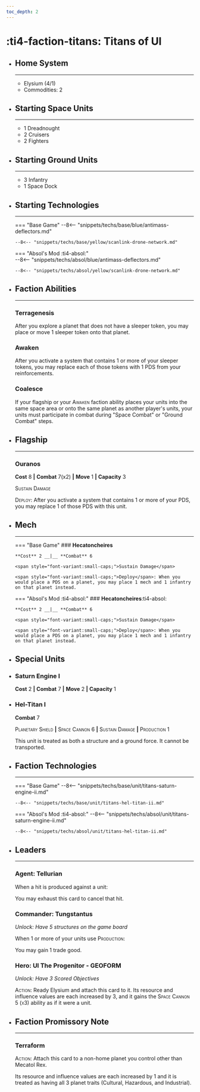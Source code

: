 ```yaml
---
toc_depth: 2
---
```


# :ti4-faction-titans: Titans of Ul

<div class="grid cards" markdown>

-   ## __Home System__

    ---

    * Elysium (4/1)
    * Commodities: 2

</div>

<div class="grid cards" markdown>

-   ## __Starting Space Units__

    ---

    * 1 Dreadnought
    * 2 Cruisers
    * 2 Fighters

-   ## __Starting Ground Units__

    ---

    * 3 Infantry
    * 1 Space Dock

-   ## __Starting Technologies__

    ---
    === "Base Game"
        --8<-- "snippets/techs/base/blue/antimass-deflectors.md"

        --8<-- "snippets/techs/base/yellow/scanlink-drone-network.md"
    === "Absol's Mod :ti4-absol:"  
        --8<-- "snippets/techs/absol/blue/antimass-deflectors.md"

        --8<-- "snippets/techs/absol/yellow/scanlink-drone-network.md"

-   ## __Faction Abilities__

    ---
    ### **Terragenesis**
    
    After you explore a planet that does not have a sleeper token, you may place or move 1 sleeper token onto that planet.

    ### **Awaken**
    
    After you activate a system that contains 1 or more of your sleeper tokens, you may replace each of those tokens with 1 PDS from your reinforcements.

    ### **Coalesce**
    
    If your flagship or your <span style="font-variant:small-caps;">Awaken</span> faction ability places your units into the same space area or onto the same planet as another player's units, your units must participate in combat during "Space Combat" or "Ground Combat" steps.

-   ## __Flagship__

    ---
    ### **Ouranos**
    
    **Cost** 8 __|__ **Combat** 7(x2) __|__ **Move** 1 __|__ **Capacity** 3
    
    <span style="font-variant:small-caps;">Sustain Damage</span>

    <span style="font-variant:small-caps;">Deploy</span>: After you activate a system that contains 1 or more of your PDS, you may replace 1 of those PDS with this unit.

-   ## __Mech__

    ---
    === "Base Game"
        ### **Hecatoncheires**
        
        **Cost** 2 __|__ **Combat** 6
        
        <span style="font-variant:small-caps;">Sustain Damage</span>

        <span style="font-variant:small-caps;">Deploy</span>: When you would place a PDS on a planet, you may place 1 mech and 1 infantry on that planet instead.

    === "Absol's Mod :ti4-absol:"
        ### **Hecatoncheires**:ti4-absol:
        
        **Cost** 2 __|__ **Combat** 6
        
        <span style="font-variant:small-caps;">Sustain Damage</span>

        <span style="font-variant:small-caps;">Deploy</span>: When you would place a PDS on a planet, you may place 1 mech and 1 infantry on that planet instead.

</div>

<div class="grid cards" markdown>

-   ## __Special Units__

</div>

<div class="grid cards" markdown>

-   ### **Saturn Engine I**
    **Cost** 2 __|__ **Combat** 7 __|__ **Move** 2 __|__ **Capacity** 1

-   ### **Hel-Titan I**
     **Combat** 7

    <span style="font-variant:small-caps;">Planetary Shield</span>
    __|__ <span style="font-variant:small-caps;">Space Cannon 6</span> 
    __|__ <span style="font-variant:small-caps;">Sustain Damage</span> 
    __|__ <span style="font-variant:small-caps;">Production 1</span> 

    This unit is treated as both a structure and a ground force. It cannot be transported.

</div>

<div class="grid cards" markdown>

-   ## __Faction Technologies__

    ---
    === "Base Game"
        --8<-- "snippets/techs/base/unit/titans-saturn-engine-ii.md"

        --8<-- "snippets/techs/base/unit/titans-hel-titan-ii.md"

    === "Absol's Mod :ti4-absol:"
        --8<-- "snippets/techs/absol/unit/titans-saturn-engine-ii.md"

        --8<-- "snippets/techs/absol/unit/titans-hel-titan-ii.md"

-   ## __Leaders__

    ---
    ### **Agent**: Tellurian
    
    When a hit is produced against a unit:
    
    You may exhaust this card to cancel that hit.

    ### **Commander**: Tungstantus
    
    _Unlock: Have 5 structures on the game board_

    When 1 or more of your units use <span style="font-variant:small-caps;">Production</span>:

    You may gain 1 trade good.

    ### **Hero**: Ul The Progenitor - GEOFORM
    
    _Unlock: Have 3 Scored Objectives_

    <span style="font-variant:small-caps;">Action</span>: Ready Elysium and attach this card to it. 
    Its resource and influence values are each increased by 3, and it gains the <span style="font-variant:small-caps;">Space Cannon 5 (x3)</span> ability as if it were a unit.

-   ## __Faction Promissory Note__

    ---
    ### **Terraform**
    
    <span style="font-variant:small-caps;">Action</span>: Attach this card to a non-home planet you control other than Mecatol Rex.

    Its resource and influence values are each increased by 1 and it is treated as having all 3 planet traits (Cultural, Hazardous, and Industrial).

</div>